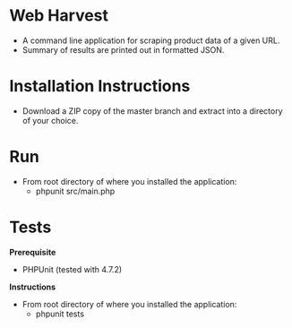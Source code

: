 # Web Harvest

* A command line application for scraping product data of a given URL.
* Summary of results are printed out in formatted JSON.

# Installation Instructions
* Download a ZIP copy of the master branch and extract into a directory of your choice.

# Run
* From root directory of where you installed the application:
  * phpunit src/main.php

# Tests

__Prerequisite__
* PHPUnit (tested with 4.7.2)

__Instructions__
* From root directory of where you installed the application:
  * phpunit tests


